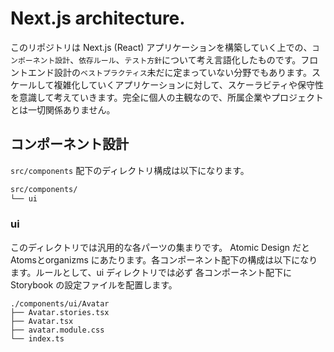 # Next.js architecture.

このリポジトリは Next.js (React) アプリケーションを構築していく上での、`コンポーネント設計`、`依存ルール`、`テスト方針`について考え言語化したものです。フロントエンド設計の`ベストプラクティス`未だに定まっていない分野でもあります。スケールして複雑化していくアプリケーションに対して、スケーラビティや保守性を意識して考えていきます。完全に個人の主観なので、所属企業やプロジェクトとは一切関係ありません。

## コンポーネント設計

`src/components` 配下のディレクトリ構成は以下になります。

```bash
src/components/
└── ui
```

### ui
このディレクトリでは汎用的な各パーツの集まりです。 Atomic Design だと Atomsとorganizms にあたります。各コンポーネント配下の構成は以下になります。ルールとして、ui ディレクトリでは必ず 各コンポーネント配下に Storybook の設定ファイルを配置します。
```
./components/ui/Avatar
├── Avatar.stories.tsx
├── Avatar.tsx
├── avatar.module.css
└── index.ts
```
